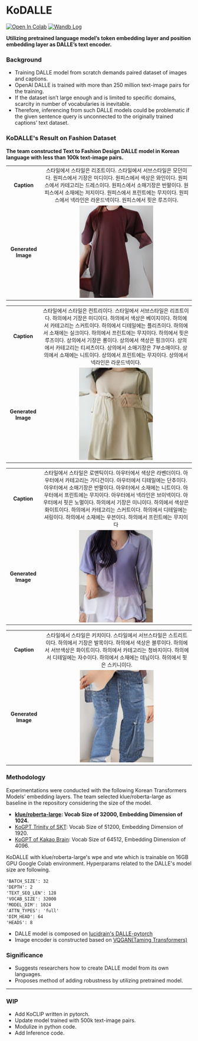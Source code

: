 # KoDALLE

[![Open In Colab](https://colab.research.google.com/assets/colab-badge.svg)](https://colab.research.google.com/drive/1sKNRH0fM73uLi-6BDgfGs3YiiVdvs6lU?usp=sharing)  [![Wandb Log](https://raw.githubusercontent.com/wandb/assets/main/wandb-github-badge-gradient.svg)](https://wandb.ai/kodalle/KoDALLE)

**Utilizing pretrained language model’s token embedding layer and position embedding layer as DALLE’s text encoder.**

### Background

- Training DALLE model from scratch demands paired dataset of images and captions.
- OpenAI DALLE is trained with more than 250 million text-image pairs for the training.
- If the dataset isn’t large enough and is limited to specific domains, scarcity in number of vocabularies is inevitable.
- Therefore, inferencing from such DALLE models could be problematic if the given sentence query is unconnected to the originally trained captions’ text dataset.

### KoDALLE's Result on Fashion Dataset

**The team constructed Text to Fashion Design DALLE model in Korean language with less than 100k text-image pairs.**

|                     |                                                                                                                                                                                                                                                                                                                       |
| :-----------------: | :-------------------------------------------------------------------------------------------------------------------------------------------------------------------------------------------------------------------------------------------------------------------------------------------------------------------: |
|     **Caption**     | 스타일에서 스타일은 리조트이다. 스타일에서 서브스타일은 모던이다. 원피스에서 기장은 미디이다. 원피스에서 색상은 와인이다. 원피스에서 카테고리는 드레스이다. 원피스에서 소매기장은 반팔이다. 원피스에서 소재에는 저지이다. 원피스에서 프린트에는 무지이다. 원피스에서 넥라인은 라운드넥이다. 원피스에서 핏은 루즈이다. |
| **Generated Image** |                                                                                                  <img height="250" width="200" alt="image" src="./assets/README/media_images_image_24608_55e11a71258b471865e1.png">                                                                                                   |

|                     |                                                                                                                                                                                                                                                                                                                                                                                                                                                                                          |
| :-----------------: | :--------------------------------------------------------------------------------------------------------------------------------------------------------------------------------------------------------------------------------------------------------------------------------------------------------------------------------------------------------------------------------------------------------------------------------------------------------------------------------------: |
|     **Caption**     | 스타일에서 스타일은 컨트리이다. 스타일에서 서브스타일은 리조트이다. 하의에서 기장은 미디이다. 하의에서 색상은 베이지이다. 하의에서 카테고리는 스커트이다. 하의에서 디테일에는 플리츠이다. 하의에서 소재에는 실크이다. 하의에서 프린트에는 무지이다. 하의에서 핏은 루즈이다. 상의에서 기장은 롱이다. 상의에서 색상은 핑크이다. 상의에서 카테고리는 티셔츠이다. 상의에서 소매기장은 7부소매이다. 상의에서 소재에는 니트이다. 상의에서 프린트에는 무지이다. 상의에서 넥라인은 라운드넥이다. |
| **Generated Image** |                                                                                                                                                                                    <img height="250" width="200" alt="image" src="./assets/README/media_images_image_28908_91e2bc39b17071668b52.png">                                                                                                                                                                                    |

|                     |                                                                                                                                                                                                                                                                                                                                                                                                                                                                      |
| :-----------------: | :------------------------------------------------------------------------------------------------------------------------------------------------------------------------------------------------------------------------------------------------------------------------------------------------------------------------------------------------------------------------------------------------------------------------------------------------------------------: |
|     **Caption**     | 스타일에서 스타일은 로맨틱이다. 아우터에서 색상은 라벤더이다. 아우터에서 카테고리는 가디건이다. 아우터에서 디테일에는 단추이다. 아우터에서 소매기장은 반팔이다. 아우터에서 소재에는 니트이다. 아우터에서 프린트에는 무지이다. 아우터에서 넥라인은 브이넥이다. 아우터에서 핏은 노멀이다. 하의에서 기장은 미니이다. 하의에서 색상은 화이트이다. 하의에서 카테고리는 스커트이다. 하의에서 디테일에는 셔링이다. 하의에서 소재에는 우븐이다. 하의에서 프린트에는 무지이다 |
| **Generated Image** |                                                                                                                                                                          <img height="250" width="200" alt="image" src="./assets/README/media_images_image_30062_e9379e6774258bb45373.png">                                                                                                                                                                          |

|                     |                                                                                                                                                                                                                                                                             |
| :-----------------: | :-------------------------------------------------------------------------------------------------------------------------------------------------------------------------------------------------------------------------------------------------------------------------: |
|     **Caption**     | 스타일에서 스타일은 키치이다. 스타일에서 서브스타일은 스트리트이다. 하의에서 기장은 발목이다. 하의에서 색상은 블루이다. 하의에서 서브색상은 화이트이다. 하의에서 카테고리는 청바지이다. 하의에서 디테일에는 자수이다. 하의에서 소재에는 데님이다. 하의에서 핏은 스키니이다. |
| **Generated Image** |                                                                                              <img height="250" width="200" alt="image" src="./assets/README/media-pants.png">                                                                                               |

### Methodology

Experimentations were conducted with the following Korean Transformers Models’ embedding layers. The team selected klue/roberta-large as baseline in the repository considering the size of the model.

- **[klue/roberta-large](https://huggingface.co/klue/roberta-large): Vocab Size of 32000, Embedding Dimension of 1024.**
- [KoGPT Trinity of SKT](https://huggingface.co/skt/ko-gpt-trinity-1.2B-v0.5): Vocab Size of 51200, Embedding Dimension of 1920.
- [KoGPT of Kakao Brain](https://huggingface.co/kakaobrain/kogpt): Vocab Size of 64512, Embedding Dimension of 4096.

KoDALLE with klue/roberta-large's wpe and wte which is trainable on 16GB GPU Google Colab environment. Hyperparams related to the DALLE's model size are following.

```
'BATCH_SIZE': 32
'DEPTH': 2
'TEXT_SEQ_LEN': 128
'VOCAB_SIZE': 32000
'MODEL_DIM': 1024
'ATTN_TYPES': 'full'
'DIM_HEAD': 64
'HEADS': 8
```

- DALLE model is composed on [lucidrain's DALLE-pytorch](https://github.com/lucidrains/DALLE-pytorch)
- Image encoder is constructed based on [VQGAN(Taming Transformers)](https://github.com/CompVis/taming-transformers#training-on-custom-data)

### Significance

- Suggests researchers how to create DALLE model from its own languages.
- Proposes method of adding robustness by utilizing pretrained model.

---

### WIP

- Add KoCLIP written in pytorch.
- Update model trained with 500k text-image pairs.
- Modulize in python code.
- Add Inference code.
